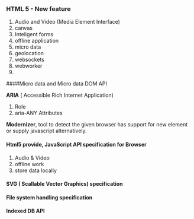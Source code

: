 ### HTML 5 - New feature

1. Audio and Video (Media Element Interface)
2. canvas
3. Inteligent forms
4. offline application
5. micro data
6. geolocation
7. websockets
8. webworker
9. 

####Micro data and Micro data DOM API



**ARIA** ( Accessible Rich Internet Application) 
 1. Role
 2. aria-ANY Attributes

**Modernizer**, tool to detect the given browser has support for new element or supply javascript alternatively.

#### Html5  provide, JavaScript API specification for Browser
  1. Audio & Video
  2. offline work
  3. store data locally
  
#### SVG ( Scallable Vector Graphics) specification
 
#### File system handling specification

#### Indexed DB API
 



